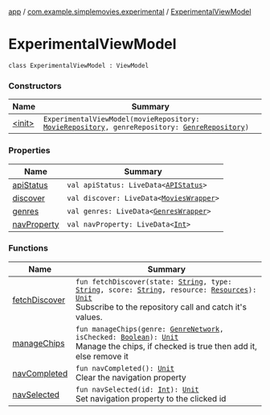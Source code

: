 [app](../../index.md) / [com.example.simplemovies.experimental](../index.md) / [ExperimentalViewModel](./index.md)

# ExperimentalViewModel

`class ExperimentalViewModel : ViewModel`

### Constructors

| Name | Summary |
|---|---|
| [&lt;init&gt;](-init-.md) | `ExperimentalViewModel(movieRepository: `[`MovieRepository`](../../com.example.simplemovies.repositories/-movie-repository/index.md)`, genreRepository: `[`GenreRepository`](../../com.example.simplemovies.repositories/-genre-repository/index.md)`)` |

### Properties

| Name | Summary |
|---|---|
| [apiStatus](api-status.md) | `val apiStatus: LiveData<`[`APIStatus`](../../com.example.simplemovies.network/-a-p-i-status/index.md)`>` |
| [discover](discover.md) | `val discover: LiveData<`[`MoviesWrapper`](../../com.example.simplemovies.domain/-movies-wrapper/index.md)`>` |
| [genres](genres.md) | `val genres: LiveData<`[`GenresWrapper`](../../com.example.simplemovies.domain/-genres-wrapper/index.md)`>` |
| [navProperty](nav-property.md) | `val navProperty: LiveData<`[`Int`](https://kotlinlang.org/api/latest/jvm/stdlib/kotlin/-int/index.html)`>` |

### Functions

| Name | Summary |
|---|---|
| [fetchDiscover](fetch-discover.md) | `fun fetchDiscover(state: `[`String`](https://kotlinlang.org/api/latest/jvm/stdlib/kotlin/-string/index.html)`, type: `[`String`](https://kotlinlang.org/api/latest/jvm/stdlib/kotlin/-string/index.html)`, score: `[`String`](https://kotlinlang.org/api/latest/jvm/stdlib/kotlin/-string/index.html)`, resource: `[`Resources`](https://developer.android.com/reference/android/content/res/Resources.html)`): `[`Unit`](https://kotlinlang.org/api/latest/jvm/stdlib/kotlin/-unit/index.html)<br>Subscribe to the repository call and catch it's values. |
| [manageChips](manage-chips.md) | `fun manageChips(genre: `[`GenreNetwork`](../../com.example.simplemovies.domain/-genre-network/index.md)`, isChecked: `[`Boolean`](https://kotlinlang.org/api/latest/jvm/stdlib/kotlin/-boolean/index.html)`): `[`Unit`](https://kotlinlang.org/api/latest/jvm/stdlib/kotlin/-unit/index.html)<br>Manage the chips, if checked is true then add it, else remove it |
| [navCompleted](nav-completed.md) | `fun navCompleted(): `[`Unit`](https://kotlinlang.org/api/latest/jvm/stdlib/kotlin/-unit/index.html)<br>Clear the navigation property |
| [navSelected](nav-selected.md) | `fun navSelected(id: `[`Int`](https://kotlinlang.org/api/latest/jvm/stdlib/kotlin/-int/index.html)`): `[`Unit`](https://kotlinlang.org/api/latest/jvm/stdlib/kotlin/-unit/index.html)<br>Set navigation property to the clicked id |
